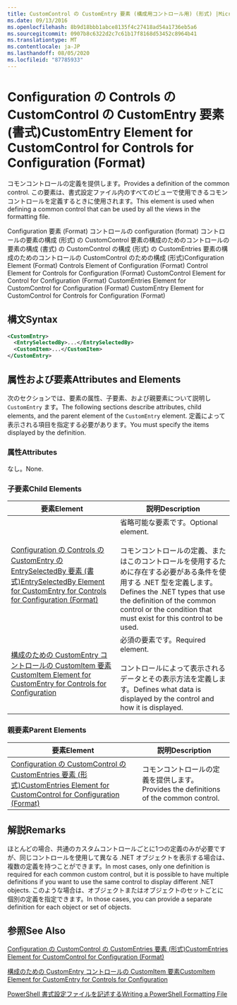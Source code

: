```yaml
---
title: CustomControl の CustomEntry 要素 (構成用コントロール用) (形式) |Microsoft Docs
ms.date: 09/13/2016
ms.openlocfilehash: 8b9d18bbb1abce8135f4c27418ad54a1736eb5a6
ms.sourcegitcommit: 0907b8c6322d2c7c61b17f8168d53452c8964b41
ms.translationtype: MT
ms.contentlocale: ja-JP
ms.lasthandoff: 08/05/2020
ms.locfileid: "87785933"
---
```

# <a name="customentry-element-for-customcontrol-for-controls-for-configuration-format"></a><span data-ttu-id="96efb-102">Configuration の Controls の CustomControl の CustomEntry 要素 (書式)</span><span class="sxs-lookup"><span data-stu-id="96efb-102">CustomEntry Element for CustomControl for Controls for Configuration (Format)</span></span>

<span data-ttu-id="96efb-103">コモンコントロールの定義を提供します。</span><span class="sxs-lookup"><span data-stu-id="96efb-103">Provides a definition of the common control.</span></span> <span data-ttu-id="96efb-104">この要素は、書式設定ファイル内のすべてのビューで使用できるコモンコントロールを定義するときに使用されます。</span><span class="sxs-lookup"><span data-stu-id="96efb-104">This element is used when defining a common control that can be used by all the views in the formatting file.</span></span>

<span data-ttu-id="96efb-105">Configuration 要素 (Format) コントロールの configuration (format) コントロールの要素の構成 (形式) の CustomControl 要素の構成のためのコントロールの要素の構成 (書式) の CustomControl の構成 (形式) の CustomEntries 要素の構成のためのコントロールの CustomControl のための構成 (形式)</span><span class="sxs-lookup"><span data-stu-id="96efb-105">Configuration Element (Format) Controls Element of Configuration (Format) Control Element for Controls for Configuration (Format) CustomControl Element for Control for Configuration (Format) CustomEntries Element for CustomControl for Configuration (Format) CustomEntry Element for CustomControl for Controls for Configuration (Format)</span></span>

## <a name="syntax"></a><span data-ttu-id="96efb-106">構文</span><span class="sxs-lookup"><span data-stu-id="96efb-106">Syntax</span></span>

```xml
<CustomEntry>
  <EntrySelectedBy>...</EntrySelectedBy>
  <CustomItem>...</CustomItem>
</CustomEntry>

```

## <a name="attributes-and-elements"></a><span data-ttu-id="96efb-107">属性および要素</span><span class="sxs-lookup"><span data-stu-id="96efb-107">Attributes and Elements</span></span>

<span data-ttu-id="96efb-108">次のセクションでは、要素の属性、子要素、および親要素について説明し `CustomEntry` ます。</span><span class="sxs-lookup"><span data-stu-id="96efb-108">The following sections describe attributes, child elements, and the parent element of the `CustomEntry` element.</span></span> <span data-ttu-id="96efb-109">定義によって表示される項目を指定する必要があります。</span><span class="sxs-lookup"><span data-stu-id="96efb-109">You must specify the items displayed by the definition.</span></span>

### <a name="attributes"></a><span data-ttu-id="96efb-110">属性</span><span class="sxs-lookup"><span data-stu-id="96efb-110">Attributes</span></span>

<span data-ttu-id="96efb-111">なし。</span><span class="sxs-lookup"><span data-stu-id="96efb-111">None.</span></span>

### <a name="child-elements"></a><span data-ttu-id="96efb-112">子要素</span><span class="sxs-lookup"><span data-stu-id="96efb-112">Child Elements</span></span>

|<span data-ttu-id="96efb-113">要素</span><span class="sxs-lookup"><span data-stu-id="96efb-113">Element</span></span>|<span data-ttu-id="96efb-114">説明</span><span class="sxs-lookup"><span data-stu-id="96efb-114">Description</span></span>|
|-------------|-----------------|
|[<span data-ttu-id="96efb-115">Configuration の Controls の CustomEntry の EntrySelectedBy 要素 (書式)</span><span class="sxs-lookup"><span data-stu-id="96efb-115">EntrySelectedBy Element for CustomEntry for Controls for Configuration (Format)</span></span>](./entryselectedby-element-for-customentry-for-controls-for-configuration-format.md)|<span data-ttu-id="96efb-116">省略可能な要素です。</span><span class="sxs-lookup"><span data-stu-id="96efb-116">Optional element.</span></span><br /><br /> <span data-ttu-id="96efb-117">コモンコントロールの定義、またはこのコントロールを使用するために存在する必要がある条件を使用する .NET 型を定義します。</span><span class="sxs-lookup"><span data-stu-id="96efb-117">Defines the .NET types that use the definition of the common control or the condition that must exist for this control to be used.</span></span>|
|[<span data-ttu-id="96efb-118">構成のための CustomEntry コントロールの CustomItem 要素</span><span class="sxs-lookup"><span data-stu-id="96efb-118">CustomItem Element for CustomEntry for Controls for Configuration</span></span>](./customitem-element-for-customentry-for-controls-for-configuration-format.md)|<span data-ttu-id="96efb-119">必須の要素です。</span><span class="sxs-lookup"><span data-stu-id="96efb-119">Required element.</span></span><br /><br /> <span data-ttu-id="96efb-120">コントロールによって表示されるデータとその表示方法を定義します。</span><span class="sxs-lookup"><span data-stu-id="96efb-120">Defines what data is displayed by the control and how it is displayed.</span></span>|

### <a name="parent-elements"></a><span data-ttu-id="96efb-121">親要素</span><span class="sxs-lookup"><span data-stu-id="96efb-121">Parent Elements</span></span>

|<span data-ttu-id="96efb-122">要素</span><span class="sxs-lookup"><span data-stu-id="96efb-122">Element</span></span>|<span data-ttu-id="96efb-123">説明</span><span class="sxs-lookup"><span data-stu-id="96efb-123">Description</span></span>|
|-------------|-----------------|
|[<span data-ttu-id="96efb-124">Configuration の CustomControl の CustomEntries 要素 (形式)</span><span class="sxs-lookup"><span data-stu-id="96efb-124">CustomEntries Element for CustomControl for Configuration (Format)</span></span>](./customentries-element-for-customcontrol-for-controls-for-configuration-format.md)|<span data-ttu-id="96efb-125">コモンコントロールの定義を提供します。</span><span class="sxs-lookup"><span data-stu-id="96efb-125">Provides the definitions of the common control.</span></span>|

## <a name="remarks"></a><span data-ttu-id="96efb-126">解説</span><span class="sxs-lookup"><span data-stu-id="96efb-126">Remarks</span></span>

<span data-ttu-id="96efb-127">ほとんどの場合、共通のカスタムコントロールごとに1つの定義のみが必要ですが、同じコントロールを使用して異なる .NET オブジェクトを表示する場合は、複数の定義を持つことができます。</span><span class="sxs-lookup"><span data-stu-id="96efb-127">In most cases, only one definition is required for each common custom control, but it is possible to have multiple definitions if you want to use the same control to display different .NET objects.</span></span> <span data-ttu-id="96efb-128">このような場合は、オブジェクトまたはオブジェクトのセットごとに個別の定義を指定できます。</span><span class="sxs-lookup"><span data-stu-id="96efb-128">In those cases, you can provide a separate definition for each object or set of objects.</span></span>

## <a name="see-also"></a><span data-ttu-id="96efb-129">参照</span><span class="sxs-lookup"><span data-stu-id="96efb-129">See Also</span></span>

[<span data-ttu-id="96efb-130">Configuration の CustomControl の CustomEntries 要素 (形式)</span><span class="sxs-lookup"><span data-stu-id="96efb-130">CustomEntries Element for CustomControl for Configuration (Format)</span></span>](./customentries-element-for-customcontrol-for-controls-for-configuration-format.md)

[<span data-ttu-id="96efb-131">構成のための CustomEntry コントロールの CustomItem 要素</span><span class="sxs-lookup"><span data-stu-id="96efb-131">CustomItem Element for CustomEntry for Controls for Configuration</span></span>](./customitem-element-for-customentry-for-controls-for-configuration-format.md)

[<span data-ttu-id="96efb-132">PowerShell 書式設定ファイルを記述する</span><span class="sxs-lookup"><span data-stu-id="96efb-132">Writing a PowerShell Formatting File</span></span>](./writing-a-powershell-formatting-file.md)
